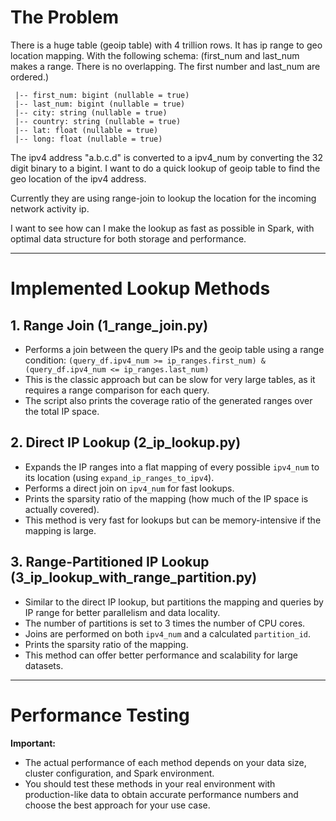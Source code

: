 # The Problem

There is a huge table (geoip table) with 4 trillion rows. It has ip range to geo location mapping. With the following schema: 
(first_num and last_num makes a range. There is no overlapping.  The first number and last_num are ordered.)

```
 |-- first_num: bigint (nullable = true)
 |-- last_num: bigint (nullable = true)
 |-- city: string (nullable = true)
 |-- country: string (nullable = true)
 |-- lat: float (nullable = true)
 |-- long: float (nullable = true)
```

The ipv4 address "a.b.c.d" is converted to a ipv4_num by converting the 32 digit binary to a bigint. I want to do a quick lookup of geoip table to find the geo location of the ipv4 address. 

Currently they are using range-join to lookup the location for the incoming network activity ip. 

I want to see how can I make the lookup as fast as possible in Spark, with optimal data structure for both storage and performance. 

---

# Implemented Lookup Methods

## 1. Range Join (1_range_join.py)
- Performs a join between the query IPs and the geoip table using a range condition:
  `(query_df.ipv4_num >= ip_ranges.first_num) & (query_df.ipv4_num <= ip_ranges.last_num)`
- This is the classic approach but can be slow for very large tables, as it requires a range comparison for each query.
- The script also prints the coverage ratio of the generated ranges over the total IP space.

## 2. Direct IP Lookup (2_ip_lookup.py)
- Expands the IP ranges into a flat mapping of every possible `ipv4_num` to its location (using `expand_ip_ranges_to_ipv4`).
- Performs a direct join on `ipv4_num` for fast lookups.
- Prints the sparsity ratio of the mapping (how much of the IP space is actually covered).
- This method is very fast for lookups but can be memory-intensive if the mapping is large.

## 3. Range-Partitioned IP Lookup (3_ip_lookup_with_range_partition.py)
- Similar to the direct IP lookup, but partitions the mapping and queries by IP range for better parallelism and data locality.
- The number of partitions is set to 3 times the number of CPU cores.
- Joins are performed on both `ipv4_num` and a calculated `partition_id`.
- Prints the sparsity ratio of the mapping.
- This method can offer better performance and scalability for large datasets.

---

# Performance Testing

**Important:**
- The actual performance of each method depends on your data size, cluster configuration, and Spark environment.
- You should test these methods in your real environment with production-like data to obtain accurate performance numbers and choose the best approach for your use case.
